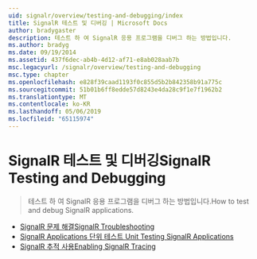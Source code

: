 ```yaml
---
uid: signalr/overview/testing-and-debugging/index
title: SignalR 테스트 및 디버깅 | Microsoft Docs
author: bradygaster
description: 테스트 하 여 SignalR 응용 프로그램을 디버그 하는 방법입니다.
ms.author: bradyg
ms.date: 09/19/2014
ms.assetid: 437f6dec-ab4b-4d12-af71-e8ab028aab7b
msc.legacyurl: /signalr/overview/testing-and-debugging
msc.type: chapter
ms.openlocfilehash: e828f39caad1193f0c855d5b2b842358b91a775c
ms.sourcegitcommit: 51b01b6ff8edde57d8243e4da28c9f1e7f1962b2
ms.translationtype: MT
ms.contentlocale: ko-KR
ms.lasthandoff: 05/06/2019
ms.locfileid: "65115974"
---
```

# <a name="signalr-testing-and-debugging"></a><span data-ttu-id="a5ab2-103">SignalR 테스트 및 디버깅</span><span class="sxs-lookup"><span data-stu-id="a5ab2-103">SignalR Testing and Debugging</span></span>

> <span data-ttu-id="a5ab2-104">테스트 하 여 SignalR 응용 프로그램을 디버그 하는 방법입니다.</span><span class="sxs-lookup"><span data-stu-id="a5ab2-104">How to test and debug SignalR applications.</span></span>

- [<span data-ttu-id="a5ab2-105">SignalR 문제 해결</span><span class="sxs-lookup"><span data-stu-id="a5ab2-105">SignalR Troubleshooting</span></span>](troubleshooting.md)
- [<span data-ttu-id="a5ab2-106">SignalR Applications 단위 테스트 </span><span class="sxs-lookup"><span data-stu-id="a5ab2-106">Unit Testing SignalR Applications</span></span>](unit-testing-signalr-applications.md)
- [<span data-ttu-id="a5ab2-107">SignalR 추적 사용</span><span class="sxs-lookup"><span data-stu-id="a5ab2-107">Enabling SignalR Tracing</span></span>](enabling-signalr-tracing.md)
